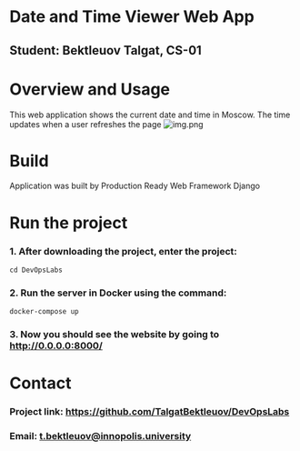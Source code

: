 # Date and Time Viewer Web App 
## Student: Bektleuov Talgat, CS-01
# Overview and Usage
This web application shows the current date and time in Moscow. The time updates when a user refreshes the page
![img.png](img.png)
# Build
Application was built by Production Ready Web Framework Django

# Run the project
### 1. After downloading the project, enter the project:

`cd DevOpsLabs`

### 2. Run the server in Docker using the command:

`docker-compose up`

### 3. Now you should see the website by going to http://0.0.0.0:8000/

# Contact

### Project link: https://github.com/TalgatBektleuov/DevOpsLabs
### Email: t.bektleuov@innopolis.university



